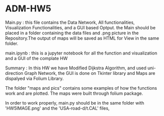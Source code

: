 # ADM-HW5

Main.py : this file contains the Data Network, All functionalities, Visualization Functionalities, and a GUI based Optput.
the Main should be placed in a folder containing the data files and .png picture in the Repository.The output of maps will be saved as HTML for View in the same folder.

main.ipynb : this is a jupyter notebook for all the function and visualization and a GUI of the complate HW

Summary : In this HW we have Modified Dijkstra Algorithm, and used uni-direction Graph Network, the GUI is done on Tkinter library and Maps are dispalyed via Folium Library.

The folder "maps and pics" contains some examples of how the functions work and are plotted. The maps were built through folium package.

In order to work properly, main.py should be in the same folder with 'HW5IMAGE.png' and the 'USA-road-d/t.CAL' files,
